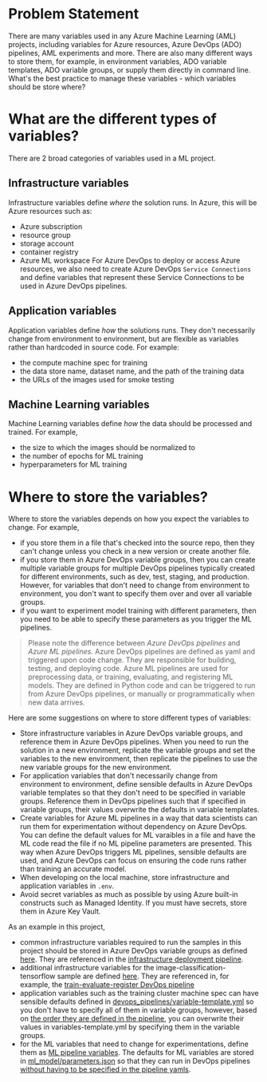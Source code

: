 # Problem Statement
There are many variables used in any Azure Machine Learning (AML) projects, including variables for Azure resources, Azure DevOps (ADO) pipelines, AML experiments and more. There are also many different ways to store them, for example, in environment variables, ADO variable templates, ADO variable groups, or supply them directly in command line. What's the best practice to manage these variables - which variables should be store where?

# What are the different types of variables?

There are 2 broad categories of variables used in a ML project.

## Infrastructure variables
Infrastructure variables define _where_ the solution runs. In Azure, this will be Azure resources such as:
* Azure subscription
* resource group
* storage account
* container registry
* Azure ML workspace
For Azure DevOps to deploy or access Azure resources, we also need to create Azure DevOps `Service Connections` and define variables that represent these Service Connections to be used in Azure DevOps pipelines.

## Application variables
Application variables define _how_ the solutions runs. They don't necessarily change from environment to environment, but are flexible as variables rather than hardcoded in source code. For example:
* the compute machine spec for training
* the data store name, dataset name, and the path of the training data
* the URLs of the images used for smoke testing

## Machine Learning variables
Machine Learning variables define _how_ the data should be processed and trained. For example, 
* the size to which the images should be normalized to
* the number of epochs for ML training
* hyperparameters for ML training

# Where to store the variables?

Where to store the variables depends on how you expect the variables to change. For example, 
* if you store them in a file that's checked into the source repo, then they can't change unless you check in a new version or create another file.
* if you store them in Azure DevOps variable groups, then you can create multiple variable groups for multiple DevOps pipelines typically created for different environments, such as dev, test, staging, and production. However, for variables that don't need to change from environment to environment, you don't want to specify them over and over all variable groups.
* if you want to experiment model training with different parameters, then you need to be able to specify these parameters as you trigger the ML pipelines.

> Please note the difference between *Azure DevOps pipelines* and *Azure ML pipelines*. Azure DevOps pipelines are defined as yaml and triggered upon code change. They are responsible for building, testing, and deploying code. Azure ML pipelines are used for preprocessing data, or training, evaluating, and registering ML models. They are defined in Python code and can be triggered to run from Azure DevOps pipelines, or manually or programmatically when new data arrives. 

Here are some suggestions on where to store different types of variables:
* Store infrastructure variables in Azure DevOps variable groups, and reference them in Azure DevOps pipelines. When you need to run the solution in a new environment, replicate the variable groups and set the variables to the new environment, then replicate the pipelines to use the new variable groups for the new environment.
* For application variables that don't necessarily change from environment to environment, define sensible defaults in Azure DevOps variable templates so that they don't need to be specified in variable groups. Reference them in DevOps pipelines such that if specified in variable groups, their values overwrite the defaults in variable templates. 
* Create variables for Azure ML pipelines in a way that data scientists can run them for experimentation without dependency on Azure DevOps. You can define the default values for ML varaibles in a file and have the ML code read the file if no ML pipeline parameters are presented. This way when Azure DevOps triggers ML pipelines, sensible defaults are used, and Azure DevOps can focus on ensuring the code runs rather than training an accurate model.
* When developing on the local machine, store infrastructure and application variables in `.env`.
* Avoid secret variables as much as possible by using Azure built-in constructs such as Managed Identity. If you must have secrets, store them in Azure Key Vault.

As an example in this project,
* common infrastructure variables required to run the samples in this project should be stored in Azure DevOps variable groups as defined [here](../common/infrastructure/README.md). They are referenced in the [infrastructure deployment pipeline](../common/infrastructure/iac-create-environment-pipeline-arm.yml#L25). 
* additional infrastructure variables for the image-classification-tensorflow sample are defined [here](../samples/image-classification-tensorflow#cicd-in-azure-devops). They are referenced in, for example, the [train-evaluate-register DevOps pipeline](../samples/image-classification-tensorflow/devops_pipelines/03-train-evaluate-register-model.yml#L48) 
* application variables such as the training cluster machine spec can have sensible defaults defined in [devops_pipelines/variable-template.yml](../samples/image-classification-tensorflow/devops_pipelines/variables-template.yml) so you don't have to specify all of them in variable groups, however, based on [the order they are defined in the pipeline](../samples/image-classification-tensorflow/devops_pipelines/03-train-evaluate-register-model.yml#L46), you can overwrite their values in variables-template.yml by specifying them in the variable groups.
* for the ML variables that need to change for experimentations, define them as [ML pipeline variables](../samples/image-classification-tensorflow/ml_service/pipelines/build_training_pipeline.py#L44). The defaults for ML variables are stored in [ml_model/parameters.json](../samples/image-classification-tensorflow/ml_model/parameters.json) so that they can run in DevOps pipelines [without having to be specified in the pipeline yamls](../samples/image-classification-tensorflow/devops_pipelines/03-train-evaluate-register-model.yml#L119).
